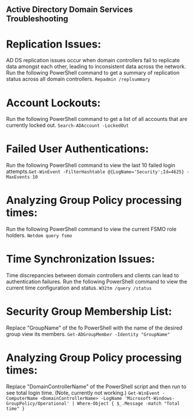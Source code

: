 ## Active Directory Domain Services Troubleshooting
# Replication Issues:
AD DS replication issues occur when domain controllers fail to replicate data amongst each other, leading to inconsistent data across the network. Run the following PowerShell command to get a summary of replication status across all domain controllers.
```Repadmin /replsummary```

# Account Lockouts:
Run the following PowerShell command to get a list of all accounts that are currently locked out.
```Search-ADAccount -LockedOut```

# Failed User Authentications:
Run the following PowerShell command to view the last 10 failed login attempts.```Get-WinEvent -FilterHashtable @{LogName='Security';Id=4625} -MaxEvents 10```

# Analyzing Group Policy processing times:
Run the following PowerShell command to view the current FSMO role holders. 
```Netdom query fsmo```

# Time Synchronization Issues:
Time discrepancies between domain controllers and clients can lead to authentication failures. Run the following PowerShell command to view the current time configuration and status.
```W32tm /query /status```

# Security Group Membership List:
Replace "GroupName" of the fo PowerShell with the name of the desired group view its members.
```Get-ADGroupMember -Identity "GroupName"```

# Analyzing Group Policy processing times:
Replace "DomainControllerName" of the PowerShell script and then run to see total login time. (Note, currently not working.)
```Get-WinEvent -ComputerName <DomainControllerName> -LogName 'Microsoft-Windows-GroupPolicy/Operational' | Where-Object { $_.Message -match "Total time" }```